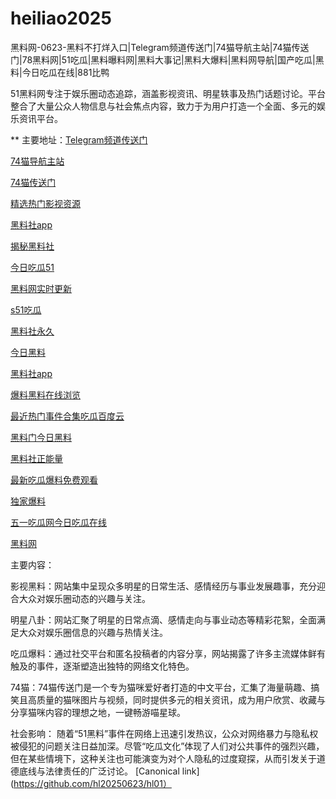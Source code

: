 # heiliao2025
黑料网-0623-黑料不打烊入口|Telegram频道传送门|74猫导航主站|74猫传送门|78黑料网|51吃瓜|黑料曝料网|黑料大事记|黑料大爆料|黑料网导航|国产吃瓜|黑料|今日吃瓜在线|881比鸭

51黑料网专注于娱乐圈动态追踪，涵盖影视资讯、明星轶事及热门话题讨论。平台整合了大量公众人物信息与社会焦点内容，致力于为用户打造一个全面、多元的娱乐资讯平台。

** 主要地址：<a href="https://74mao.com/">Telegram频道传送门</a>

<a href="https://74mao.com/">74猫导航主站</a>

<a href="https://74mao.com/">74猫传送门</a>

<a href="https://hls-15.pages.dev/">精选热门影视资源</a>

<a href="https://hls-55.pages.dev/">黑料社app</a>

<a href="https://hl273.pages.dev/">揭秘黑料社</a>

<a href="https://hls-53.pages.dev/">今日吃瓜51</a>

<a href="https://hls-40.pages.dev/">黑料网实时更新</a>

<a href="https://hl272.pages.dev/">s51吃瓜</a>

<a href="https://hls-38.pages.dev/">黑料社永久</a>

<a href="https://hl235.pages.dev/">今日黑料</a>

<a href="https://hls-42.pages.dev/">黑料社app</a>

<a href="https://hl259.pages.dev/">爆料黑料在线浏览</a>

<a href="https://hl278.pages.dev/">最近热门事件合集吃瓜百度云</a>

<a href="https://hl265.pages.dev/">黑料门今日黑料</a>

<a href="https://hls-43.pages.dev/">黑料社正能量</a>

<a href="https://hl279.pages.dev/">最新吃瓜爆料免费观看</a>

<a href="https://hl269.pages.dev/">独家爆料</a>

<a href="https://hls-17.pages.dev/">五一吃瓜网今日吃瓜在线</a>

<a href="https://hl284.pages.dev/">黑料网</a>

主要内容：

影视黑料：网站集中呈现众多明星的日常生活、感情经历与事业发展趣事，充分迎合大众对娱乐圈动态的兴趣与关注。

明星八卦：网站汇聚了明星的日常点滴、感情走向与事业动态等精彩花絮，全面满足大众对娱乐圈信息的兴趣与热情关注。

吃瓜爆料：通过社交平台和匿名投稿者的内容分享，网站揭露了许多主流媒体鲜有触及的事件，逐渐塑造出独特的网络文化特色。

74猫：74猫传送门是一个专为猫咪爱好者打造的中文平台，汇集了海量萌趣、搞笑且高质量的猫咪图片与视频，同时提供多元的相关资讯，成为用户欣赏、收藏与分享猫咪内容的理想之地，一键畅游喵星球。

社会影响：
随着“51黑料”事件在网络上迅速引发热议，公众对网络暴力与隐私权被侵犯的问题关注日益加深。尽管“吃瓜文化”体现了人们对公共事件的强烈兴趣，但在某些情境下，这种关注也可能演变为对个人隐私的过度窥探，从而引发关于道德底线与法律责任的广泛讨论。
[Canonical link](https://github.com/hl20250623/hl01）
